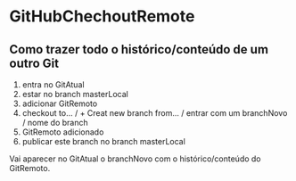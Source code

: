 # GitHubChechoutRemote

## Como trazer todo o histórico/conteúdo de um outro Git

1) entra no GitAtual  
2) estar no branch masterLocal  
3) adicionar GitRemoto
4) checkout to... / + Creat new branch from... / entrar com um branchNovo / nome do branch  
5) GitRemoto adicionado  
6) publicar este branch no branch masterLocal  

Vai aparecer no GitAtual o branchNovo com o histórico/conteúdo do GitRemoto.  
